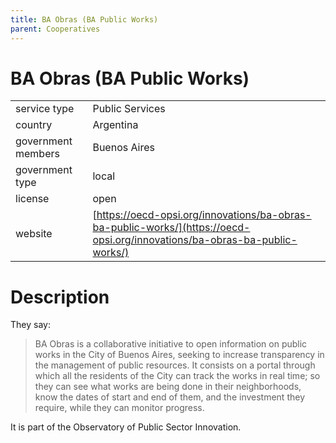 ```yaml
---
title: BA Obras (BA Public Works)
parent: Cooperatives
---
```


# BA Obras (BA Public Works)

|                   |                                          |
|:------------------|:-----------------------------------------|
| service type      | Public Services
| country           | Argentina
| government members| Buenos Aires
| government type   | local
| license           | open
| website           | [https://oecd-opsi.org/innovations/ba-obras-ba-public-works/](https://oecd-opsi.org/innovations/ba-obras-ba-public-works/)

# Description

They say: 

>BA Obras is a collaborative initiative to open information on public works in the City of Buenos Aires, seeking to increase transparency in the management of public resources. It consists on a portal through which all the residents of the City can track the works in real time; so they can see what works are being done in their neighborhoods, know the dates of start and end of them, and the investment they require, while they can monitor progress.

It is part of the Observatory of Public Sector Innovation.
